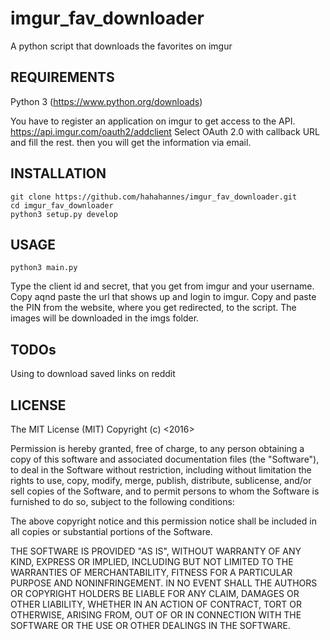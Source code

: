 # imgur_fav_downloader
A python script that downloads the favorites on imgur

REQUIREMENTS
---
Python 3 (https://www.python.org/downloads)

You have to register an application on imgur to get access to the API.
https://api.imgur.com/oauth2/addclient
Select OAuth 2.0 with callback URL and fill the rest. 
then you will get the information via email.

INSTALLATION
---
```shell
git clone https://github.com/hahahannes/imgur_fav_downloader.git
cd imgur_fav_downloader
python3 setup.py develop 
```

USAGE
---
```shell
python3 main.py 
```

Type the client id and secret, that you get from imgur and your username.
Copy aqnd paste the url that shows up and login to imgur.
Copy and paste the PIN from the website, where you get redirected, to the script.
The images will be downloaded in the imgs folder.

TODOs
---
Using to download saved links on reddit

LICENSE
---
The MIT License (MIT)
Copyright (c) <2016>

Permission is hereby granted, free of charge, to any person obtaining a copy of this software and associated documentation files (the "Software"), to deal in the Software without restriction, including without limitation the rights to use, copy, modify, merge, publish, distribute, sublicense, and/or sell copies of the Software, and to permit persons to whom the Software is furnished to do so, subject to the following conditions:

The above copyright notice and this permission notice shall be included in all copies or substantial portions of the Software.

THE SOFTWARE IS PROVIDED "AS IS", WITHOUT WARRANTY OF ANY KIND, EXPRESS OR IMPLIED, INCLUDING BUT NOT LIMITED TO THE WARRANTIES OF MERCHANTABILITY, FITNESS FOR A PARTICULAR PURPOSE AND NONINFRINGEMENT. IN NO EVENT SHALL THE AUTHORS OR COPYRIGHT HOLDERS BE LIABLE FOR ANY CLAIM, DAMAGES OR OTHER LIABILITY, WHETHER IN AN ACTION OF CONTRACT, TORT OR OTHERWISE, ARISING FROM, OUT OF OR IN CONNECTION WITH THE SOFTWARE OR THE USE OR OTHER DEALINGS IN THE SOFTWARE.




